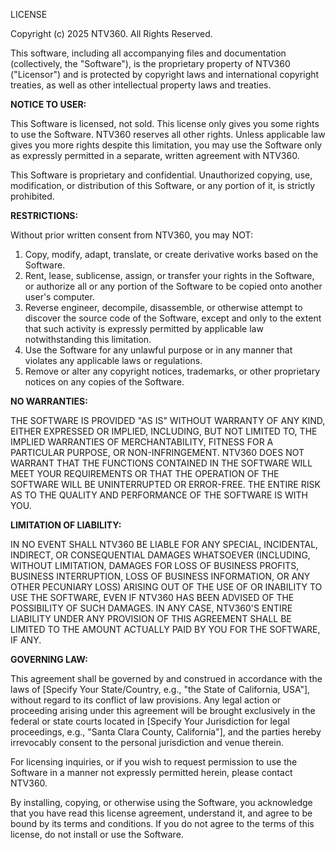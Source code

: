 LICENSE

Copyright (c) 2025 NTV360. All Rights Reserved.

This software, including all accompanying files and documentation (collectively, the "Software"), is the proprietary property of NTV360 ("Licensor") and is protected by copyright laws and international copyright treaties, as well as other intellectual property laws and treaties.

**NOTICE TO USER:**

This Software is licensed, not sold. This license only gives you some rights to use the Software. NTV360 reserves all other rights. Unless applicable law gives you more rights despite this limitation, you may use the Software only as expressly permitted in a separate, written agreement with NTV360.

This Software is proprietary and confidential. Unauthorized copying, use, modification, or distribution of this Software, or any portion of it, is strictly prohibited.

**RESTRICTIONS:**

Without prior written consent from NTV360, you may NOT:

1.  Copy, modify, adapt, translate, or create derivative works based on the Software.
2.  Rent, lease, sublicense, assign, or transfer your rights in the Software, or authorize all or any portion of the Software to be copied onto another user's computer.
3.  Reverse engineer, decompile, disassemble, or otherwise attempt to discover the source code of the Software, except and only to the extent that such activity is expressly permitted by applicable law notwithstanding this limitation.
4.  Use the Software for any unlawful purpose or in any manner that violates any applicable laws or regulations.
5.  Remove or alter any copyright notices, trademarks, or other proprietary notices on any copies of the Software.

**NO WARRANTIES:**

THE SOFTWARE IS PROVIDED "AS IS" WITHOUT WARRANTY OF ANY KIND, EITHER EXPRESSED OR IMPLIED, INCLUDING, BUT NOT LIMITED TO, THE IMPLIED WARRANTIES OF MERCHANTABILITY, FITNESS FOR A PARTICULAR PURPOSE, OR NON-INFRINGEMENT. NTV360 DOES NOT WARRANT THAT THE FUNCTIONS CONTAINED IN THE SOFTWARE WILL MEET YOUR REQUIREMENTS OR THAT THE OPERATION OF THE SOFTWARE WILL BE UNINTERRUPTED OR ERROR-FREE. THE ENTIRE RISK AS TO THE QUALITY AND PERFORMANCE OF THE SOFTWARE IS WITH YOU.

**LIMITATION OF LIABILITY:**

IN NO EVENT SHALL NTV360 BE LIABLE FOR ANY SPECIAL, INCIDENTAL, INDIRECT, OR CONSEQUENTIAL DAMAGES WHATSOEVER (INCLUDING, WITHOUT LIMITATION, DAMAGES FOR LOSS OF BUSINESS PROFITS, BUSINESS INTERRUPTION, LOSS OF BUSINESS INFORMATION, OR ANY OTHER PECUNIARY LOSS) ARISING OUT OF THE USE OF OR INABILITY TO USE THE SOFTWARE, EVEN IF NTV360 HAS BEEN ADVISED OF THE POSSIBILITY OF SUCH DAMAGES. IN ANY CASE, NTV360'S ENTIRE LIABILITY UNDER ANY PROVISION OF THIS AGREEMENT SHALL BE LIMITED TO THE AMOUNT ACTUALLY PAID BY YOU FOR THE SOFTWARE, IF ANY.

**GOVERNING LAW:**

This agreement shall be governed by and construed in accordance with the laws of [Specify Your State/Country, e.g., "the State of California, USA"], without regard to its conflict of law provisions. Any legal action or proceeding arising under this agreement will be brought exclusively in the federal or state courts located in [Specify Your Jurisdiction for legal proceedings, e.g., "Santa Clara County, California"], and the parties hereby irrevocably consent to the personal jurisdiction and venue therein.

For licensing inquiries, or if you wish to request permission to use the Software in a manner not expressly permitted herein, please contact NTV360.

By installing, copying, or otherwise using the Software, you acknowledge that you have read this license agreement, understand it, and agree to be bound by its terms and conditions. If you do not agree to the terms of this license, do not install or use the Software.
